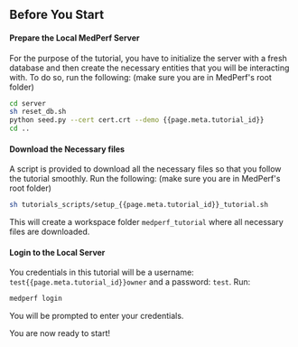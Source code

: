 ## Before You Start

#### Prepare the Local MedPerf Server

For the purpose of the tutorial, you have to initialize the server with a fresh database and then create the necessary entities that you will be interacting with. To do so, run the following: (make sure you are in MedPerf's root folder)

```bash
cd server
sh reset_db.sh
python seed.py --cert cert.crt --demo {{page.meta.tutorial_id}}
cd ..
```

#### Download the Necessary files

A script is provided to download all the necessary files so that you follow the tutorial smoothly. Run the following: (make sure you are in MedPerf's root folder)

```bash
sh tutorials_scripts/setup_{{page.meta.tutorial_id}}_tutorial.sh
```

This will create a workspace folder `medperf_tutorial` where all necessary files are downloaded.

#### Login to the Local Server

You credentials in this tutorial will be a username: `test{{page.meta.tutorial_id}}owner` and a password: `test`. Run:

```bash
medperf login
```

You will be prompted to enter your credentials.

You are now ready to start!
